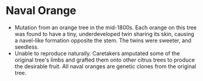Naval Orange
============

* Mutation from an orange tree in the mid-1800s. Each orange on this tree was found to have a tiny, underdeveloped twin sharing its skin, causing a navel-like formation opposite the stem. The twins were sweeter, and seedless.
* Unable to reproduce naturally. Caretakers amputated some of the original tree's limbs and grafted them onto other citrus trees to produce the desirable fruit. All naval oranges are genetic clones from the original tree.

